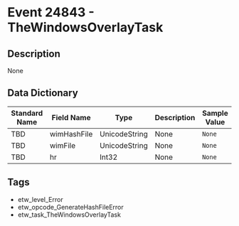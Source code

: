 # Event 24843 - TheWindowsOverlayTask

## Description
None

## Data Dictionary
|Standard Name|Field Name|Type|Description|Sample Value|
|---|---|---|---|---|
|TBD|wimHashFile|UnicodeString|None|`None`|
|TBD|wimFile|UnicodeString|None|`None`|
|TBD|hr|Int32|None|`None`|

## Tags
* etw_level_Error
* etw_opcode_GenerateHashFileError
* etw_task_TheWindowsOverlayTask